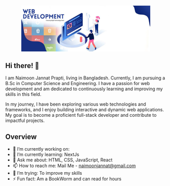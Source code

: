 <p align="center"><img width="80%" src="./Assets/webdevelopmentbanner.jpg" /></p>


## Hi there! 👋
I am Naimoon Jannat Prapti, living in Bangladesh. Currently, I am pursuing a B.Sc in Computer Science and Engineering. I have a passion for web development and am dedicated to continuously learning and improving my skills in this field.

In my journey, I have been exploring various web technologies and frameworks, and I enjoy building interactive and dynamic web applications. My goal is to become a proficient full-stack developer and contribute to impactful projects.


## Overview

- 🔭 I’m currently working on: 
- 🌱 I’m currently learning: NextJs
- 💬 Ask me about: HTML, CSS, JavaScript, React
- 📫 How to reach me: Mail Me - naimoonjannat@gmail.com
- 🤔 I’m trying: To improve my skills 
- ⚡ Fun fact: Am a BookWorm and can read for hours
